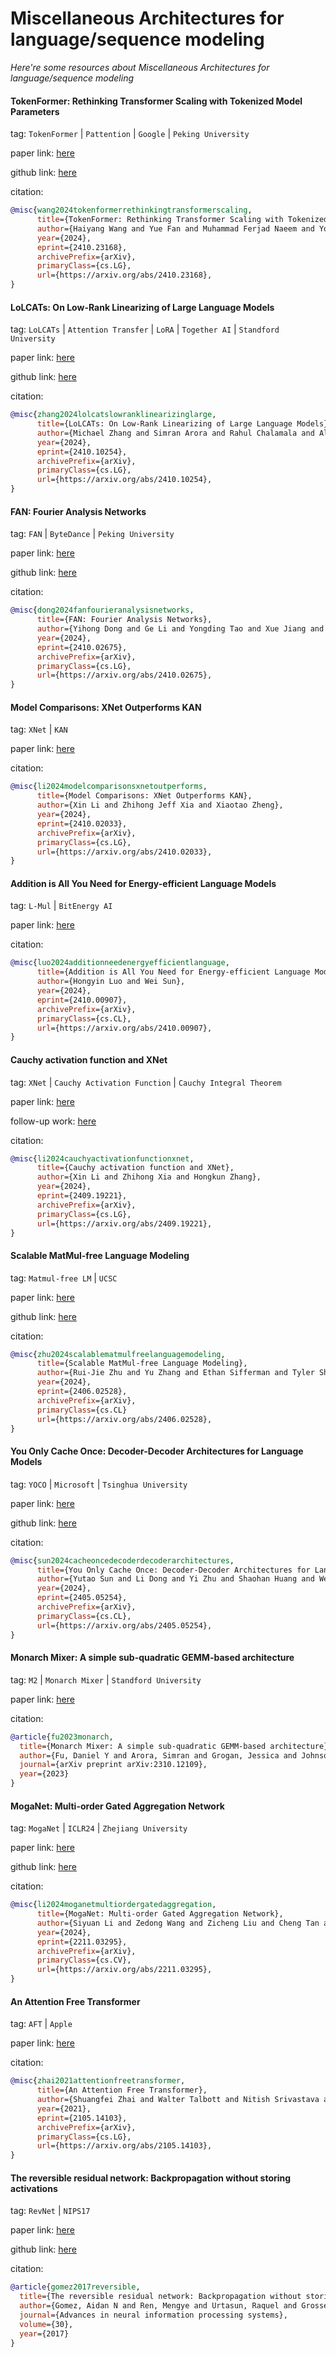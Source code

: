 # Miscellaneous Architectures for language/sequence modeling
*Here're some resources about Miscellaneous Architectures for language/sequence modeling*


#### TokenFormer: Rethinking Transformer Scaling with Tokenized Model Parameters

tag: `TokenFormer` | `Pattention` | `Google` | `Peking University`

paper link: [here](https://arxiv.org/pdf/2410.23168)

github link: [here](https://github.com/Haiyang-W/TokenFormer)

citation:

```bibtex
@misc{wang2024tokenformerrethinkingtransformerscaling,
      title={TokenFormer: Rethinking Transformer Scaling with Tokenized Model Parameters}, 
      author={Haiyang Wang and Yue Fan and Muhammad Ferjad Naeem and Yongqin Xian and Jan Eric Lenssen and Liwei Wang and Federico Tombari and Bernt Schiele},
      year={2024},
      eprint={2410.23168},
      archivePrefix={arXiv},
      primaryClass={cs.LG},
      url={https://arxiv.org/abs/2410.23168}, 
}
```

#### LoLCATs: On Low-Rank Linearizing of Large Language Models

tag: `LoLCATs` | `Attention Transfer` | `LoRA` | `Together AI` | `Standford University`

paper link: [here](https://arxiv.org/pdf/2410.10254)

github link: [here](https://github.com/HazyResearch/lolcats)

citation:

```bibtex
@misc{zhang2024lolcatslowranklinearizinglarge,
      title={LoLCATs: On Low-Rank Linearizing of Large Language Models}, 
      author={Michael Zhang and Simran Arora and Rahul Chalamala and Alan Wu and Benjamin Spector and Aaryan Singhal and Krithik Ramesh and Christopher Ré},
      year={2024},
      eprint={2410.10254},
      archivePrefix={arXiv},
      primaryClass={cs.LG},
      url={https://arxiv.org/abs/2410.10254}, 
}
```


#### FAN: Fourier Analysis Networks

tag: `FAN` | `ByteDance` | `Peking University`

paper link: [here](https://arxiv.org/pdf/2410.02675)

github link: [here](https://github.com/YihongDong/FAN)

citation:

```bibtex
@misc{dong2024fanfourieranalysisnetworks,
      title={FAN: Fourier Analysis Networks}, 
      author={Yihong Dong and Ge Li and Yongding Tao and Xue Jiang and Kechi Zhang and Jia Li and Jing Su and Jun Zhang and Jingjing Xu},
      year={2024},
      eprint={2410.02675},
      archivePrefix={arXiv},
      primaryClass={cs.LG},
      url={https://arxiv.org/abs/2410.02675}, 
}
```


#### Model Comparisons: XNet Outperforms KAN

tag: `XNet` | `KAN`

paper link: [here](https://arxiv.org/pdf/2410.02033)

citation:

```bibtex
@misc{li2024modelcomparisonsxnetoutperforms,
      title={Model Comparisons: XNet Outperforms KAN}, 
      author={Xin Li and Zhihong Jeff Xia and Xiaotao Zheng},
      year={2024},
      eprint={2410.02033},
      archivePrefix={arXiv},
      primaryClass={cs.LG},
      url={https://arxiv.org/abs/2410.02033}, 
}
```


#### Addition is All You Need for Energy-efficient Language Models

tag: `L-Mul` | `BitEnergy AI`

paper link: [here](https://arxiv.org/pdf/2410.00907)

citation:

```bibtex
@misc{luo2024additionneedenergyefficientlanguage,
      title={Addition is All You Need for Energy-efficient Language Models}, 
      author={Hongyin Luo and Wei Sun},
      year={2024},
      eprint={2410.00907},
      archivePrefix={arXiv},
      primaryClass={cs.CL},
      url={https://arxiv.org/abs/2410.00907}, 
}
```


#### Cauchy activation function and XNet

tag: `XNet` | `Cauchy Activation Function` | `Cauchy Integral Theorem`

paper link: [here](https://arxiv.org/pdf/2409.19221)

follow-up work: [here](https://arxiv.org/pdf/2410.02033)

citation:

```bibtex
@misc{li2024cauchyactivationfunctionxnet,
      title={Cauchy activation function and XNet}, 
      author={Xin Li and Zhihong Xia and Hongkun Zhang},
      year={2024},
      eprint={2409.19221},
      archivePrefix={arXiv},
      primaryClass={cs.LG},
      url={https://arxiv.org/abs/2409.19221}, 
}
```


#### Scalable MatMul-free Language Modeling

tag: `Matmul-free LM` | `UCSC`

paper link: [here](https://arxiv.org/pdf/2406.02528)

github link: [here](https://github.com/ridgerchu/matmulfreellm)

citation:

```bibtex
@misc{zhu2024scalablematmulfreelanguagemodeling,
      title={Scalable MatMul-free Language Modeling}, 
      author={Rui-Jie Zhu and Yu Zhang and Ethan Sifferman and Tyler Sheaves and Yiqiao Wang and Dustin Richmond and Peng Zhou and Jason K. Eshraghian},
      year={2024},
      eprint={2406.02528},
      archivePrefix={arXiv},
      primaryClass={cs.CL}
      url={https://arxiv.org/abs/2406.02528}, 
}
```


#### You Only Cache Once: Decoder-Decoder Architectures for Language Models

tag: `YOCO` | `Microsoft` | `Tsinghua University`

paper link: [here](https://arxiv.org/pdf/2405.05254)

github link: [here](https://github.com/microsoft/unilm/tree/master/YOCO)

citation:

```bibtex
@misc{sun2024cacheoncedecoderdecoderarchitectures,
      title={You Only Cache Once: Decoder-Decoder Architectures for Language Models}, 
      author={Yutao Sun and Li Dong and Yi Zhu and Shaohan Huang and Wenhui Wang and Shuming Ma and Quanlu Zhang and Jianyong Wang and Furu Wei},
      year={2024},
      eprint={2405.05254},
      archivePrefix={arXiv},
      primaryClass={cs.CL},
      url={https://arxiv.org/abs/2405.05254}, 
}
```


#### Monarch Mixer: A simple sub-quadratic GEMM-based architecture

tag: `M2` | `Monarch Mixer` | `Standford University`

paper link: [here](https://arxiv.org/pdf/2310.12109)

citation: 

```bibtex
@article{fu2023monarch,
  title={Monarch Mixer: A simple sub-quadratic GEMM-based architecture},
  author={Fu, Daniel Y and Arora, Simran and Grogan, Jessica and Johnson, Isys and Eyuboglu, Sabri and Thomas, Armin W and Spector, Benjamin and Poli, Michael and Rudra, Atri and R{\'e}, Christopher},
  journal={arXiv preprint arXiv:2310.12109},
  year={2023}
}
```

#### MogaNet: Multi-order Gated Aggregation Network

tag: `MogaNet` | `ICLR24` | `Zhejiang University`

paper link: [here](https://arxiv.org/pdf/2211.03295)

github link: [here](https://github.com/Westlake-AI/MogaNet)

citation:

```bibtex
@misc{li2024moganetmultiordergatedaggregation,
      title={MogaNet: Multi-order Gated Aggregation Network}, 
      author={Siyuan Li and Zedong Wang and Zicheng Liu and Cheng Tan and Haitao Lin and Di Wu and Zhiyuan Chen and Jiangbin Zheng and Stan Z. Li},
      year={2024},
      eprint={2211.03295},
      archivePrefix={arXiv},
      primaryClass={cs.CV},
      url={https://arxiv.org/abs/2211.03295}, 
}
```


#### An Attention Free Transformer

tag: `AFT` | `Apple`

paper link: [here](https://arxiv.org/pdf/2105.14103)

citation:

```bibtex
@misc{zhai2021attentionfreetransformer,
      title={An Attention Free Transformer}, 
      author={Shuangfei Zhai and Walter Talbott and Nitish Srivastava and Chen Huang and Hanlin Goh and Ruixiang Zhang and Josh Susskind},
      year={2021},
      eprint={2105.14103},
      archivePrefix={arXiv},
      primaryClass={cs.LG},
      url={https://arxiv.org/abs/2105.14103}, 
}
```


#### The reversible residual network: Backpropagation without storing activations

tag: `RevNet` | `NIPS17`

paper link: [here](https://proceedings.neurips.cc/paper_files/paper/2017/file/f9be311e65d81a9ad8150a60844bb94c-Paper.pdf)

github link: [here](https://github.com/renmengye/revnet-public)

citation:

```bibtex
@article{gomez2017reversible,
  title={The reversible residual network: Backpropagation without storing activations},
  author={Gomez, Aidan N and Ren, Mengye and Urtasun, Raquel and Grosse, Roger B},
  journal={Advances in neural information processing systems},
  volume={30},
  year={2017}
}
```